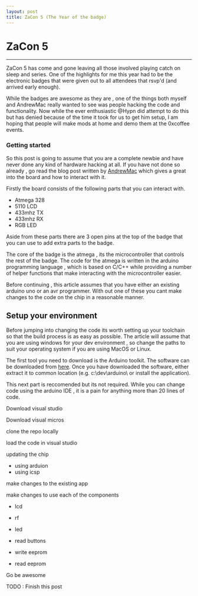 ```yaml
---
layout: post
title: ZaCon 5 (The Year of the badge)
---
```


# ZaCon 5 
* * * 

ZaCon 5 has come and gone leaving all those involved playing catch on sleep and series.
One of the highlights for me this year had to be the electronic badges that were given
out to all attendees that rsvp'd (and arrived early enough).

While the badges are awesome as they are , one of the things both myself and AndrewMac
really wanted to see was people hacking the code and functionality. Now while the ever
enthusiastic @Hypn did attempt to do this but has denied because of the time it took
for us to get him setup, I am hoping that people will make mods at home and demo them 
at the 0xcoffee events.


### Getting started

So this post is going to assume that you are a complete newbie and have never done
any kind of hardware hacking at all. If you have not done so already , go read the
blog post written by [AndrewMac](http://andrewmohawk.com/2013/11/06/zacon-v-badge-sneak-peak/)
which gives a great into the board and how to interact with it.

Firstly the board consists of the following parts that you can interact with.

- Atmega 328
- 5110 LCD
- 433mhz TX
- 433mhz RX
- RGB LED

Aside from these parts there are 3 open pins at the top of the badge that you 
can use to add extra parts to the badge.

The core of the badge is the atmega , its the microcontroller that controls the rest 
of the badge. The code for the atmega is written in the arduino programming language , 
which is based on C/C++ while providing
a number of helper functions that make interacting with the microcontroller easier.

Before continuing , this article assumes that you have either an existing arduino
uno or an avr programmer. With out one of these you cant make changes to the code
on the chip in a reasonable manner.

## Setup your environment 

Before jumping into changing the code its worth setting up your toolchain so that
the build process is as easy as possible. The article will assume that you are using
windows for your dev environment , so change the paths to suit your operating system
if you are using MacOS or Linux.

The first tool you need to download is the Arduino toolkit. The 
software can be downloaded from [here](http://arduino.cc/en/Main/Software). Once
you have downloaded the software, either extract it to common location (e.g. c:\dev\arduino\ or install
the application).

This next part is reccomended but its not required. While you can change code using the
arduino IDE , it is a pain for anything more than 20 lines of code.

Download visual studio

Download visual micros

clone the repo locally

load the code in visual studio

updating the chip

- using arduion 
- using icsp 

make changes to the existing app

make changes to use each of the components

- lcd

- rf

- led 

- read buttons

- write eeprom

- read eeprom

Go be awesome

TODO : Finish this post
